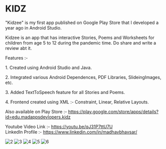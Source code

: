 # KIDZ
"Kidzee" is my first app published on Google Play Store that I developed a year ago in Android Studio.

Kidzee is an app that has interactive Stories, Poems and Worksheets for children from age 5 to 12 during the pandemic time.
Do share and write a review abt it.

Features :- <p>1. Created using Android Studio and Java.</p>
            <p>2. Integrated various Android Dependences, PDF Libraries, SlideingImages, etc.</p>
            <p>3. Added TextToSpeech feature for all Stories and Poems.</p>
            <p>4. Frontend created using XML :- Constraint, Linear, Relative Layouts.</p>

Also available on Play Store :- https://play.google.com/store/apps/details?id=edu.madappsdevlopers.kidz

Youtube Video Link :- https://youtu.be/qJ31P7ttU7U <br>
LinkedIn Profile :- https://www.linkedin.com/in/madhavbhavsar/

![2](https://user-images.githubusercontent.com/69354473/192162611-2fee9a99-975f-43d4-9993-bd6747acbf17.png)
![3](https://user-images.githubusercontent.com/69354473/192162508-1494353b-ca45-4965-9b17-cad76fcfb57b.png)
![4](https://user-images.githubusercontent.com/69354473/192162509-5c0ba9d7-fb51-42ba-ba3a-c9712ddcbad4.png)
![5](https://user-images.githubusercontent.com/69354473/192162511-d3fee505-224b-4732-b049-9721427038da.png)
![6](https://user-images.githubusercontent.com/69354473/192162571-75f443d9-5354-40f4-a40c-f7c84e557a40.png)
